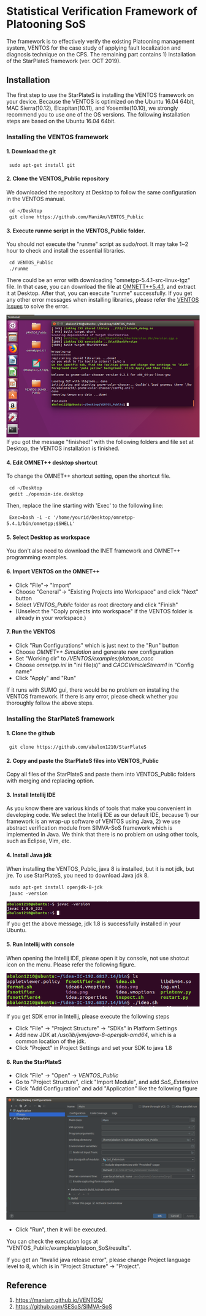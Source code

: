# Statistical Verification Framework of Platooning SoS

The framework is to effectively verify the existing Platooning management system, VENTOS for the case study of applying fault localization and diagnosis technique on the CPS. The remaining part contains 1) Installation of the StarPlateS framework (ver. OCT 2019).

## Installation

The first step to use the StarPlateS is installing the VENTOS framework on your device. Because the VENTOS is optimized on the Ubuntu 16.04 64bit, MAC Sierra(10.12), Elcapitan(10.11), and Yosemite(10.10), we strongly recommend you to use one of the OS versions. 
The following installation steps are based on the Ubuntu 16.04 64bit.

### Installing the VENTOS framework

#### 1. Download the git
<pre><code> sudo apt-get install git </code></pre>

#### 2. Clone the VENTOS_Public repository

We downloaded the repository at Desktop to follow the same configuration in the VENTOS manual.
<pre><code> cd ~/Desktop
 git clone https://github.com/ManiAm/VENTOS_Public
</code></pre>

#### 3. Execute runme script in the VENTOS_Public folder.

You should not execute the "runme" script as sudo/root. 
It may take 1~2 hour to check and install the essential libraries. 
<pre><code> cd VENTOS_Public
 ./runme
</code></pre>
There could be an error with downloading "omnetpp-5.4.1-src-linux-tgz" file. In that case, you can download the file at [OMNETT++5.4.1](https://omnetpp.org/download/old.html), and extract it at Desktop. After that, you can execute "runme" successfully. 
If you get any other error messages when installing libraries, please refer the [VENTOS Issues](https://github.com/ManiAm/VENTOS_Public/issues) to solve the error. 

![Alt text](VENTOS_Public_Install_Finish.PNG)
If you got the message "finished!" with the following folders and file set at Desktop, the VENTOS installation is finished. 

#### 4. Edit OMNET++ desktop shortcut

To change the OMNET++ shortcut setting, open the shortcut file.
<pre><code> cd ~/Desktop 
 gedit ./opensim-ide.desktop
</code></pre>

Then, replace the line starting with 'Exec' to the following line:
<pre><code> Exec=bash -i -c '/home/yourid/Desktop/omnetpp-5.4.1/bin/omnetpp;$SHELL'
</code></pre>

#### 5. Select Desktop as workspace 

You don't also need to download the INET framework and OMNET++ programming examples. 

#### 6. Import VENTOS on the OMNET++
- Click "File"-> "Import" 
- Choose "General"-> "Existing Projects into Workspace" and click "Next" button
- Select *VENTOS_Public* folder as root directory and click "Finish"
 - (Unselect the "Coply projects into workspace" if the VENTOS folder is already in your workspace.)

#### 7. Run the VENTOS
- Click "Run Configurations" which is just next to the "Run" button
- Choose *OMNET++ Simulation* and generate new configuration
- Set "Working dir" to */VENTOS/examples/platoon_cacc*
- Choose *omnetpp.ini* in "ini file(s)" and *CACCVehicleStream1* in "Config name"
- Click "Apply" and "Run"

If it runs with SUMO gui, there would be no problem on installing the VENTOS framework. If there is any error, please check whether you thoroughly follow the above steps.

### Installing the StarPlateS framework

#### 1. Clone the github
<pre><code> git clone https://github.com/abalon1210/StarPlateS </code></pre>

#### 2. Copy and paste the StarPlateS files into VENTOS_Public
Copy all files of the StarPlateS and paste them into VENTOS_Public folders with merging and replacing option.

#### 3. Install Intellij IDE
As you know there are various kinds of tools that make you convenient in developing code. We select the Intellij IDE as our default IDE, because 1) our framework is an wrap-up software of VENTOS using Java, 2) we use abstract verification module from SIMVA-SoS framework which is implemented in Java. We think that there is no problem on using other tools, such as Eclipse, Vim, etc.

#### 4. Install Java jdk
When installing the VENTOS_Public, java 8 is installed, but it is not jdk, but jre. To use StarPlateS, you need to download Java jdk 8. 
<pre><code> sudo apt-get install openjdk-8-jdk 
 javac -version
</code></pre>

![Alt text](java_jdk_install.PNG)
If you get the above message, jdk 1.8 is successfully installed in your Ubuntu.

#### 5. Run Intellij with console
When opening the Intellij IDE, please open it by console, not use shotcut icon on the menu. Please refer the following figure.

![Alt text](run_ide.PNG)

If you get SDK error in Intellij, please execute the following steps 
- Click "File" -> "Project Structure" -> "SDKs" in Platform Settings
- Add new JDK at */usr/lib/jvm/java-8-openjdk-amd64*, which is a common location of the jdk.
- Click "Project" in Project Settings and set your SDK to java 1.8

#### 6. Run the StarPlateS 
- Click "File" -> "Open" -> *VENTOS_Public*
- Go to "Project Structure", click "Import Module", and add *SoS_Extension*
- Click "Add Configuration" and add "Application" like the following figure

![Alt text](intellij_run_configuration.PNG)

- Click "Run", then it will be executed.

You can check the execution logs at "VENTOS_Public/examples/platoon_SoS/results".

If you get an "Invalid java release error", please change Project language level to 8, which is in "Project Structure" -> "Project".

## Reference
1. https://maniam.github.io/VENTOS/
2. https://github.com/SESoS/SIMVA-SoS
